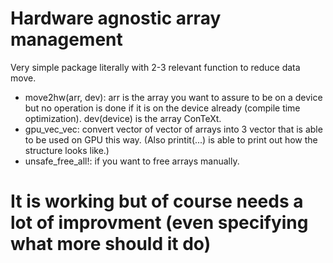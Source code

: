 # Hardware agnostic array management
Very simple package literally with 2-3 relevant function to reduce data move. 


- move2hw(arr, dev): arr is the array you want to assure to be on a device but no operation is done if it is on the device already (compile time optimization). dev(device) is the array ConTeXt. 
- gpu_vec_vec:  convert vector of vector of arrays into 3 vector that is able to be used on GPU this way. (Also printit(...) is able to print out how the structure looks like.)
- unsafe_free_all!: if you want to free arrays manually.

# It is working but of course needs a lot of improvment (even specifying what more should it do)


